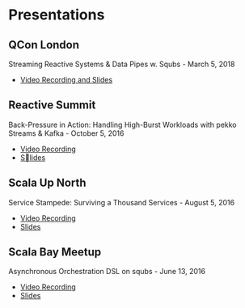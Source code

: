 # Presentations

## QCon London

Streaming Reactive Systems & Data Pipes w. Squbs - March 5, 2018

* [Video Recording and Slides](https://www.infoq.com/presentations/squbs)

## Reactive Summit

Back-Pressure in Action: Handling High-Burst Workloads with pekko Streams & Kafka - October 5, 2016

* [Video Recording](https://www.youtube.com/watch?v=dsuvnoEezxs)
* [Slides](http://www.slideshare.net/AkaraSucharitakul/backpressure-in-action-handling-highburst-workloads-with-pekko-streams-kafka)

## Scala Up North

Service Stampede: Surviving a Thousand Services - August 5, 2016

* [Video Recording](https://www.youtube.com/watch?v=8hJMcI8O5J0&list=PL-ziwLLJ3XaLspsk9o7gQJB5oZtqS43Qu&index=5)
* [Slides](http://www.slideshare.net/AnilGursel/service-stampede-surviving-a-thousand-services)

## Scala Bay Meetup

Asynchronous Orchestration DSL on squbs - June 13, 2016

* [Video Recording](https://www.youtube.com/watch?v=qeBlZF-MB78)
* [Slides](https://www.slideshare.net/AnilGursel/asynchronous-orchestration-dsl-on-squbs)
